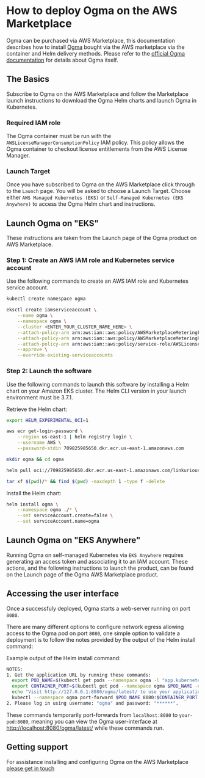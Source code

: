 # How to deploy Ogma on the AWS Marketplace

Ogma can be purchased via AWS Marketplace, this documentation describes how to install [Ogma](https://doc.linkurio.us/ogma/latest/) 
bought via the AWS marketplace via the container and Helm delivery methods.
Please refer to the [official Ogma documentation](https://doc.linkurious.com/ogma/latest/) for details about Ogma itself.

## The Basics

Subscribe to Ogma on the AWS Marketplace and follow the Marketplace launch instructions to download the Ogma Helm charts and launch Ogma in Kubernetes.

### Required IAM role

The Ogma container must be run with the `AWSLicenseManagerConsumptionPolicy` IAM policy.
This policy allows the Ogma container to checkout license entitlements from the AWS License Manager.

### Launch Target

Once you have subscribed to Ogma on the AWS Marketplace click through to the `Launch` page. You will be asked to choose a Launch Target.
Choose either `AWS Managed Kubernetes (EKS)` or `Self-Managed Kubernetes (EKS Anywhere)` to access the Ogma Helm chart and instructions.

## Launch Ogma on "EKS"

These instructions are taken from the Launch page of the Ogma product on AWS Marketplace.

### Step 1: Create an AWS IAM role and Kubernetes service account

Use the following commands to create an AWS IAM role and Kubernetes service account.

```sh
kubectl create namespace ogma
```

```sh
eksctl create iamserviceaccount \
    --name ogma \
    --namespace ogma \
    --cluster <ENTER_YOUR_CLUSTER_NAME_HERE> \
    --attach-policy-arn arn:aws:iam::aws:policy/AWSMarketplaceMeteringFullAccess \
    --attach-policy-arn arn:aws:iam::aws:policy/AWSMarketplaceMeteringRegisterUsage \
    --attach-policy-arn arn:aws:iam::aws:policy/service-role/AWSLicenseManagerConsumptionPolicy \
    --approve \
    --override-existing-serviceaccounts
```

### Step 2: Launch the software

Use the following commands to launch this software by installing a Helm chart on your Amazon EKS cluster.
The Helm CLI version in your launch environment must be 3.7.1.

Retrieve the Helm chart:

```sh
export HELM_EXPERIMENTAL_OCI=1

aws ecr get-login-password \
    --region us-east-1 | helm registry login \
    --username AWS \
    --password-stdin 709825985650.dkr.ecr.us-east-1.amazonaws.com

mkdir ogma && cd ogma

helm pull oci://709825985650.dkr.ecr.us-east-1.amazonaws.com/linkurious/ogma --version 0.2.1

tar xf $(pwd)/* && find $(pwd) -maxdepth 1 -type f -delete
```

Install the Helm chart:

```sh
helm install ogma \
    --namespace ogma ./* \
    --set serviceAccount.create=false \
    --set serviceAccount.name=ogma
```

## Launch Ogma on "EKS Anywhere"

Running Ogma on self-managed Kubernetes via `EKS Anywhere` requires generating an access token and associating it to an IAM account.
These actions, and the following instructions to launch the product, can be found on the Launch page of the Ogma AWS Marketplace product.

## Accessing the user interface

Once a successfuly deployed, Ogma starts a web-server running on port `8080`.

There are many different options to configure network egress allowing access to the Ogma pod on port `8080`, one simple option to validate a deployment is to follow the notes provided by the output of the Helm install command:

Example output of the Helm install command:
```sh
NOTES:
1. Get the application URL by running these commands:
  export POD_NAME=$(kubectl get pods --namespace ogma -l "app.kubernetes.io/name=ogma,app.kubernetes.io/instance=ogma" -o jsonpath="{.items[0].metadata.name}")
  export CONTAINER_PORT=$(kubectl get pod --namespace ogma $POD_NAME -o jsonpath="{.spec.containers[0].ports[0].containerPort}")
  echo "Visit http://127.0.0.1:8080/ogma/latest/ to use your application"
  kubectl --namespace ogma port-forward $POD_NAME 8080:$CONTAINER_PORT
2. Please log in using username: "ogma" and password: "******".
```

These commands temporarily port-forwards from `localhost:8080` to `your-pod:8080`, meaning you can view the Ogma user-interface at <http://localhost:8080/ogma/latest/> while these commands run.

## Getting support

For assistance installing and configuring Ogma on the AWS Marketplace [please get in touch](https://doc.linkurious.com/ogma/latest/contact.html)
